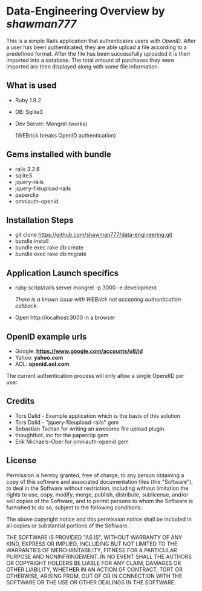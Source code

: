# Data-Engineering Overview by *shawman777*

This is a simple Rails application that authenticates users with *OpenID*. After a user has been authenticated, they are
able upload a file according to a predefined format. After the file has been successfully uploaded it is then imported
into a database. The total amount of purchases they were imported are then displayed along with some file information.


## What is used

* Ruby 1.9.2
* DB: Sqlite3
* Dev Server: Mongrel (works)

  (WEBrick breaks OpenID authentication)

## Gems installed with bundle

* rails 3.2.6
* sqlite3
* jquery-rails
* jquery-fileupload-rails
* paperclip
* omniauth-openid


## Installation Steps

* git clone https://github.com/shawman777/data-engineering.git
* bundle install
* bundle exec rake db:create
* bundle exec rake db:migrate

## Application Launch specifics

* ruby script/rails server mongrel -p 3000 -e development

  _There is a known issue with WEBrick not accepting authentication callback_

* Open http://localhost:3000 in a browser


## OpenID example urls

- Google: **https://www.google.com/accounts/o8/id**
- Yahoo: **yahoo.com**
- AOL: **openid.aol.com**

The current authentication process will only allow a single OpendID per user.


## Credits

* Tors Dalid - Example application which is the basis of this solution
* Tors Dalid - "jquery-fileupload-rails" gem
* Sebastian Tschan for writing an awesome file upload plugin.
* thoughtbot, inc for the paperclip gem
* Erik Michaels-Ober for omniauth-openid gem


## License
Permission is hereby granted, free of charge, to any person obtaining a copy of this software and associated documentation
files (the "Software"), to deal in the Software without restriction, including without limitation the rights to use, copy,
modify, merge, publish, distribute, sublicense, and/or sell copies of the Software, and to permit persons to whom the Software
is furnished to do so, subject to the following conditions:

The above copyright notice and this permission notice shall be included in all copies or substantial portions of the Software.

THE SOFTWARE IS PROVIDED "AS IS", WITHOUT WARRANTY OF ANY KIND, EXPRESS OR IMPLIED, INCLUDING BUT NOT LIMITED TO THE WARRANTIES
OF MERCHANTABILITY, FITNESS FOR A PARTICULAR PURPOSE AND NONINFRINGEMENT. IN NO EVENT SHALL THE AUTHORS OR COPYRIGHT HOLDERS
BE LIABLE FOR ANY CLAIM, DAMAGES OR OTHER LIABILITY, WHETHER IN AN ACTION OF CONTRACT, TORT OR OTHERWISE, ARISING FROM, OUT
OF OR IN CONNECTION WITH THE SOFTWARE OR THE USE OR OTHER DEALINGS IN THE SOFTWARE.
